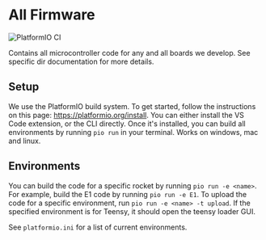 # All Firmware

![PlatformIO CI](https://github.com/Space-Enterprise-at-Berkeley/Firmware/workflows/PlatformIO%20CI/badge.svg?branch=master)

Contains all microcontroller code for any and all boards we develop.
See specific dir documentation for more details.
## Setup
We use the PlatformIO build system. To get started, follow the
instructions on this page: https://platformio.org/install. You
can either install the VS Code extension, or the CLI directly.
Once it's installed, you can build all environments by running
`pio run` in your terminal. Works on windows, mac and linux.

## Environments
You can build the code for a specific rocket by running `pio run -e <name>`.
For example, build the E1 code by running `pio run -e E1`. To upload
the code for a specific environment, run `pio run -e <name> -t upload`.
If the specified environment is for Teensy, it should open the teensy loader
GUI.

See `platformio.ini` for a list of current environments.
